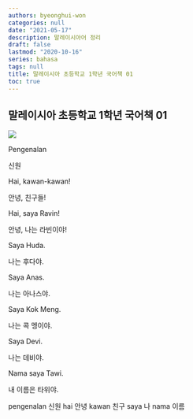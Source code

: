 ```yaml
---
authors: byeonghui-won
categories: null
date: "2021-05-17"
description: 말레이시아어 정리
draft: false
lastmod: "2020-10-16"
series: bahasa
tags: null
title: 말레이시아 초등학교 1학년 국어책 01
toc: true
---
```


## 말레이시아 초등학교 1학년 국어책 01

![](https://t1.daumcdn.net/cfile/tistory/2138EE3556AE643104)

Pengenalan

신원



Hai, kawan-kawan!

안녕, 친구들!



Hai, saya Ravin!

안녕, 나는 라빈이야!



Saya Huda.

나는 후다야.



Saya Anas.

나는 아나스야.



Saya Kok Meng.

나는 콕 멩이야.



Saya Devi.

나는 데비야.



Nama saya Tawi.

내 이름은 타위야.



pengenalan 신원 hai 안녕 kawan 친구 saya 나 nama 이름

